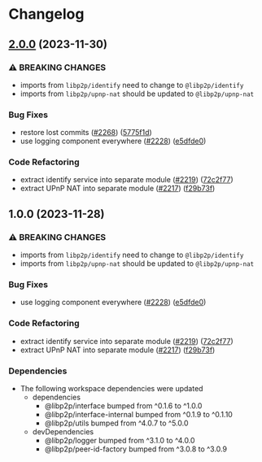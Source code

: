 # Changelog

## [2.0.0](https://www.github.com/libp2p/js-libp2p/compare/upnp-nat-v1.0.0...upnp-nat-v2.0.0) (2023-11-30)


### ⚠ BREAKING CHANGES

* imports from `libp2p/identify` need to change to `@libp2p/identify`
* imports from `libp2p/upnp-nat` should be updated to `@libp2p/upnp-nat`

### Bug Fixes

* restore lost commits ([#2268](https://www.github.com/libp2p/js-libp2p/issues/2268)) ([5775f1d](https://www.github.com/libp2p/js-libp2p/commit/5775f1df4f5561500e622dc0788fdacbc74e2755))
* use logging component everywhere ([#2228](https://www.github.com/libp2p/js-libp2p/issues/2228)) ([e5dfde0](https://www.github.com/libp2p/js-libp2p/commit/e5dfde0883191c93903ca552433f177d48adf0b3))


### Code Refactoring

* extract identify service into separate module ([#2219](https://www.github.com/libp2p/js-libp2p/issues/2219)) ([72c2f77](https://www.github.com/libp2p/js-libp2p/commit/72c2f775bd85bd4928048dda0fd14740d6fb6a69))
* extract UPnP NAT into separate module ([#2217](https://www.github.com/libp2p/js-libp2p/issues/2217)) ([f29b73f](https://www.github.com/libp2p/js-libp2p/commit/f29b73f781afcea36cba0589aafdd81e1852e194))

## 1.0.0 (2023-11-28)


### ⚠ BREAKING CHANGES

* imports from `libp2p/identify` need to change to `@libp2p/identify`
* imports from `libp2p/upnp-nat` should be updated to `@libp2p/upnp-nat`

### Bug Fixes

* use logging component everywhere ([#2228](https://www.github.com/libp2p/js-libp2p/issues/2228)) ([e5dfde0](https://www.github.com/libp2p/js-libp2p/commit/e5dfde0883191c93903ca552433f177d48adf0b3))


### Code Refactoring

* extract identify service into separate module ([#2219](https://www.github.com/libp2p/js-libp2p/issues/2219)) ([72c2f77](https://www.github.com/libp2p/js-libp2p/commit/72c2f775bd85bd4928048dda0fd14740d6fb6a69))
* extract UPnP NAT into separate module ([#2217](https://www.github.com/libp2p/js-libp2p/issues/2217)) ([f29b73f](https://www.github.com/libp2p/js-libp2p/commit/f29b73f781afcea36cba0589aafdd81e1852e194))



### Dependencies

* The following workspace dependencies were updated
  * dependencies
    * @libp2p/interface bumped from ^0.1.6 to ^1.0.0
    * @libp2p/interface-internal bumped from ^0.1.9 to ^0.1.10
    * @libp2p/utils bumped from ^4.0.7 to ^5.0.0
  * devDependencies
    * @libp2p/logger bumped from ^3.1.0 to ^4.0.0
    * @libp2p/peer-id-factory bumped from ^3.0.8 to ^3.0.9
